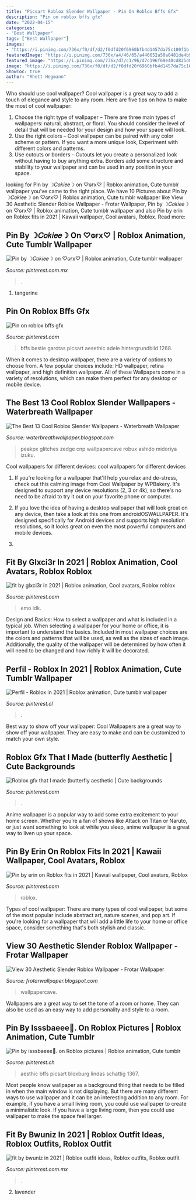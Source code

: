 ```yaml
---
title: "Picsart Roblox Slender Wallpaper - Pin On Roblox Bffs Gfx"
description: "Pin on roblox bffs gfx"
date: "2022-04-15"
categories:
- "Best Wallpaper"
tags: ["Best Wallpaper"]
images:
- "https://i.pinimg.com/736x/f0/df/d2/f0dfd20f6960bfb4d1457da75c100f1b.jpg"
featuredImage: "https://i.pinimg.com/736x/a4/46/65/a446652a50a0481de4b91b54d7d0001b.jpg"
featured_image: "https://i.pinimg.com/736x/d7/c1/96/d7c196f69e40cd825d810c0fc67c85f0.jpg"
image: "https://i.pinimg.com/736x/f0/df/d2/f0dfd20f6960bfb4d1457da75c100f1b.jpg"
ShowToc: true
author: "Rhett Hegmann"
---
```



Who should use cool wallpaper?
Cool wallpaper is a great way to add a touch of elegance and style to any room. Here are five tips on how to make the most of cool wallpaper: 
1) Choose the right type of wallpaper – There are three main types of wallpapers: natural, abstract, or floral. You should consider the level of detail that will be needed for your design and how your space will look. 
2) Use the right colors – Cool wallpaper can be paired with any color scheme or pattern. If you want a more unique look, Experiment with different colors and patterns. 
3) Use cutouts or borders – Cutouts let you create a personalized look without having to buy anything extra. Borders add some structure and stability to your wallpaper and can be used in any position in your space.

	

		
looking for Pin by ☽𝐶𝑜𝑘𝑖𝑒𝑒☽ on ♡ɢғx♡ | Roblox animation, Cute tumblr wallpaper you've came to the right place. We have 10 Pictures about Pin by ☽𝐶𝑜𝑘𝑖𝑒𝑒☽ on ♡ɢғx♡ | Roblox animation, Cute tumblr wallpaper like View 30 Aesthetic Slender Roblox Wallpaper - Frotar Wallpaper, Pin by ☽𝐶𝑜𝑘𝑖𝑒𝑒☽ on ♡ɢғx♡ | Roblox animation, Cute tumblr wallpaper and also Pin by erin on Roblox fits in 2021 | Kawaii wallpaper, Cool avatars, Roblox. Read more:
		
    
## Pin By ☽𝐶𝑜𝑘𝑖𝑒𝑒☽ On ♡ɢғx♡ | Roblox Animation, Cute Tumblr Wallpaper

<img loading=lazy src="https://i.pinimg.com/736x/a4/46/65/a446652a50a0481de4b91b54d7d0001b.jpg" onerror="this.onerror=null;this.src='https://tse2.mm.bing.net/th?id=OIP.qJGmDvtHvDjBGsoYqqDixwHaHS&amp;pid=15.1';" alt="Pin by ☽𝐶𝑜𝑘𝑖𝑒𝑒☽ on ♡ɢғx♡ | Roblox animation, Cute tumblr wallpaper">

_Source: pinterest.com.mx_

>. 

	

1. tangerine 

    
## Pin On Roblox Bffs Gfx

<img loading=lazy src="https://i.pinimg.com/736x/d7/c1/96/d7c196f69e40cd825d810c0fc67c85f0.jpg" onerror="this.onerror=null;this.src='https://tse1.mm.bing.net/th?id=OIP.YIbcaURZx0lee15az0DeDgHaHZ&amp;pid=15.1';" alt="Pin on roblox bffs gfx">

_Source: pinterest.com_

>bffs bestie garotas picsart aesethic adele hintergrundbild 1268. 

	

When it comes to desktop wallpaper, there are a variety of options to choose from. A few popular choices include: HD wallpaper, retina wallpaper, and high definition wallpaper. All of these Wallpapers come in a variety of resolutions, which can make them perfect for any desktop or mobile device. 

    
## The Best 13 Cool Roblox Slender Wallpapers - Waterbreath Wallpaper

<img loading=lazy src="https://i0.wp.com/wallpapercave.com/wp/wp8033989.jpg" onerror="this.onerror=null;this.src='https://tse4.mm.bing.net/th?id=OIP.F9AUpVp2ih7U3ljVe61kiQHaKX&amp;pid=15.1';" alt="The Best 13 Cool Roblox Slender Wallpapers - Waterbreath Wallpaper">

_Source: waterbreathwallpaper.blogspot.com_

>peakpx glitches zedge cnp wallpapercave robux ashido midoriya izuku. 

	

Cool wallpapers for different devices:
cool wallpapers for different devices 

1. If you're looking for a wallpaper that'll help you relax and de-stress, check out this calming image from Cool Wallpaper by WPBakery. It's designed to support any device resolutions (2, 3 or 4k), so there's no need to be afraid to try it out on your favorite phone or computer.

2. If you love the idea of having a desktop wallpaper that will look great on any device, then take a look at this one from androidOSWALLPAPER. It's designed specifically for Android devices and supports high resolution resolutions, so it looks great on even the most powerful computers and mobile devices.

3.

    
## Fit By Glxci3r In 2021 | Roblox Animation, Cool Avatars, Roblox Roblox

<img loading=lazy src="https://i.pinimg.com/736x/1c/f6/33/1cf63342090a27e961ca11d3b23849dc.jpg" onerror="this.onerror=null;this.src='https://tse1.mm.bing.net/th?id=OIP.mKvWc_snBzFfBMZIRRbyYwHaNP&amp;pid=15.1';" alt="fit by glxci3r in 2021 | Roblox animation, Cool avatars, Roblox roblox">

_Source: pinterest.com_

>emo idk. 

	

Design and Basics: How to select a wallpaper and what is included in a typical job.
When selecting a wallpaper for your home or office, it is important to understand the basics. Included in most wallpaper choices are the colors and patterns that will be used, as well as the sizes of each image. Additionally, the quality of the wallpaper will be determined by how often it will need to be changed and how richly it will be decorated.

    
## Perfil - Roblox In 2021 | Roblox Animation, Cute Tumblr Wallpaper

<img loading=lazy src="https://i.pinimg.com/736x/f0/df/d2/f0dfd20f6960bfb4d1457da75c100f1b.jpg" onerror="this.onerror=null;this.src='https://tse3.mm.bing.net/th?id=OIP.cug50KjSZxZgy2fJcWztJgAAAA&amp;pid=15.1';" alt="Perfil - Roblox in 2021 | Roblox animation, Cute tumblr wallpaper">

_Source: pinterest.cl_

>. 

	

Best way to show off your wallpaper:
Cool Wallpapers are a great way to show off your wallpaper. They are easy to make and can be customized to match your own style.

    
## Roblox Gfx That I Made (butterfly Aesthetic | Cute Backgrounds

<img loading=lazy src="https://i.pinimg.com/736x/aa/3d/17/aa3d17470cf13fa8be2a6548b9a2694a.jpg" onerror="this.onerror=null;this.src='https://tse3.mm.bing.net/th?id=OIP.JtW16sPAxDHF4dcw4YVPmgHaHa&amp;pid=15.1';" alt="Roblox gfx that I made (butterfly aesthetic | Cute backgrounds">

_Source: pinterest.com_

>. 

	

Anime wallpaper is a popular way to add some extra excitement to your home screen. Whether you’re a fan of shows like Attack on Titan or Naruto, or just want something to look at while you sleep, anime wallpaper is a great way to liven up your space.

    
## Pin By Erin On Roblox Fits In 2021 | Kawaii Wallpaper, Cool Avatars, Roblox

<img loading=lazy src="https://i.pinimg.com/736x/47/d6/4a/47d64a78619df23eb5e125add4600fea.jpg" onerror="this.onerror=null;this.src='https://tse1.mm.bing.net/th?id=OIP.h9WU2-d3RD_lW1LgDQhQhAHaIq&amp;pid=15.1';" alt="Pin by erin on Roblox fits in 2021 | Kawaii wallpaper, Cool avatars, Roblox">

_Source: pinterest.com_

>roblox. 

	

Types of cool wallpaper:
There are many types of cool wallpaper, but some of the most popular include abstract art, nature scenes, and pop art. If you're looking for a wallpaper that will add a little life to your home or office space, consider something that's both stylish and classic.

    
## View 30 Aesthetic Slender Roblox Wallpaper - Frotar Wallpaper

<img loading=lazy src="https://i0.wp.com/wallpapercave.com/wp/wp5381446.jpg" onerror="this.onerror=null;this.src='https://tse4.mm.bing.net/th?id=OIP.bGAfUOP01ZO0gfSxUSEYmgHaEK&amp;pid=15.1';" alt="View 30 Aesthetic Slender Roblox Wallpaper - Frotar Wallpaper">

_Source: frotarwallpaper.blogspot.com_

>wallpapercave. 

	

Wallpapers are a great way to set the tone of a room or home. They can also be used as an easy way to add personality and style to a room.

    
## Pin By Isssbaeee🙈. On Roblox Pictures | Roblox Animation, Cute Tumblr

<img loading=lazy src="https://i.pinimg.com/736x/8b/00/ae/8b00aebdc87df414ad514add68d04b01.jpg" onerror="this.onerror=null;this.src='https://tse2.mm.bing.net/th?id=OIP.zqIfEaqnhFF2jZYEywGNvAHaHS&amp;pid=15.1';" alt="Pin by isssbaeee🙈. on Roblox pictures | Roblox animation, Cute tumblr">

_Source: pinterest.ch_

>aesthic bffs picsart bloxburg lindas schattig 1367. 

	

Most people know wallpaper as a background thing that needs to be filled in when the main window is not displaying. But there are many different ways to use wallpaper and it can be an interesting addition to any room. For example, if you have a small living room, you could use wallpaper to create a minimalistic look. If you have a large living room, then you could use wallpaper to make the space feel larger.

    
## Fit By Bwuniz In 2021 | Roblox Outfit Ideas, Roblox Outfits, Roblox Outfit

<img loading=lazy src="https://i.pinimg.com/736x/f5/8c/a8/f58ca82d3107084d0e9e1189b8bcfcf8.jpg" onerror="this.onerror=null;this.src='https://tse3.mm.bing.net/th?id=OIP.f-EHoQxFpnZ3ytFLiELKDgHaOW&amp;pid=15.1';" alt="fit by bwuniz in 2021 | Roblox outfit ideas, Roblox outfits, Roblox outfit">

_Source: pinterest.com.mx_

>. 

	

2. lavender 

